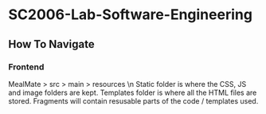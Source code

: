 # SC2006-Lab-Software-Engineering

## How To Navigate
### Frontend
MealMate > src > main > resources \n
Static folder is where the CSS, JS and image folders are kept. 
Templates folder is where all the HTML files are stored. 
Fragments will contain resusable parts of the code / templates used.

